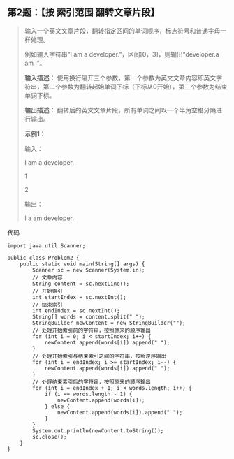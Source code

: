 ## 第2题：【按 索引范围 翻转文章片段】
>
> 输入一个英文文章片段，翻转指定区间的单词顺序，标点符号和普通字母一样处理。
> 
> 例如输入字符串“I am a developer.”，区间[0，3]，则输出“developer.a am I”。
>
> **输入描述：**
> 使用换行隔开三个参数，第一个参数为英文文章内容即英文字符串，第二个参数为翻转起始单词下标（下标从0开始），第三个参数为结束单词下标。
>
> **输出描述：**
> 翻转后的英文文章片段，所有单词之间以一个半角空格分隔进行输出。
>
> **示例1：**
>
> 输入：
>
> I am a developer.
>
> 1
>
> 2
>
> 输出：
>
> I a am developer.

代码
```
import java.util.Scanner;

public class Problem2 {
    public static void main(String[] args) {
        Scanner sc = new Scanner(System.in);
        // 文章内容
        String content = sc.nextLine();
        // 开始索引
        int startIndex = sc.nextInt();
        // 结束索引
        int endIndex = sc.nextInt();
        String[] words = content.split(" ");
        StringBuilder newContent = new StringBuilder("");
        // 处理开始索引前的字符串，按照原来的顺序输出
        for (int i = 0; i < startIndex; i++) {
            newContent.append(words[i]).append(" ");
        }
        // 处理开始索引与结束索引之间的字符串，按照逆序输出
        for (int i = endIndex; i >= startIndex; i--) {
            newContent.append(words[i]).append(" ");
        }
        // 处理结束索引后的字符串，按照原来的顺序输出
        for (int i = endIndex + 1; i < words.length; i++) {
            if (i == words.length - 1) {
                newContent.append(words[i]);
            } else {
                newContent.append(words[i]).append(" ");
            }
        }
        System.out.println(newContent.toString());
        sc.close();
    }
}
```
